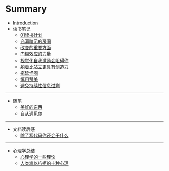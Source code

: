# Summary

* [Introduction](README.md)
* 读书笔记
    * [01读书计划](读书笔记/01读书计划.md)
    * [充满暗示的房间](读书笔记/充满暗示的房间.md)
    * [改变的重要方面](读书笔记/改变的重要方面.md)
    * [门槛效应的力量](读书笔记/门槛效应的力量.md)
    * [视觉化自我激励会阻碍你](读书笔记/视觉化自我激励会阻碍你.md)
    * [躺着比站立更具有创造力](读书笔记/躺着比站立更具有创造力.md)
    * [拖延怪圈](读书笔记/拖延怪圈.md)
    * [慎用赞美](读书笔记/慎用赞美.md)
    * [避免持续性信息过剩](读书笔记/避免持续性信息过剩.md)

-----
* 随笔
    * [美好的东西](随笔/美好的东西.md)
    * [自从遇见你](随笔/自从遇见你.md)

-----
* 文档读后感
    * [ 除了写代码你还会干什么](文章读后感/除了写代码你还会干什么.md)

-----
* 心理学总结
    * [心理学的一些理论](心理学总结/心理学的一些理论.md)
    * [人类难以抗拒的十种心理](心理学总结/人类难以抗拒的十种心理.md)

